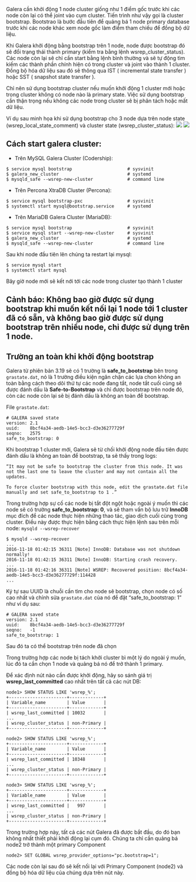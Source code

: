 
Galera cần khởi động 1 node cluster giống như 1 điểm gốc trước khi các node còn lại có thể joint vào cụm cluster. Tiến trình như vậy gọi là cluster bootstrap. Bootstrao là bước đầu tiên để quảng bá 1 node primary database trước khi các node khác xem node gốc làm điểm tham chiếu để đồng bộ dữ liệu.

Khi Galera khởi động bằng bootstrap trên 1 node, node được bootstrap đó sẽ đổi trạng thái thành primary (kiểm tra bằng lệnh wsrep_cluster_status). Các node còn lại sẽ chỉ cần start bằng lệnh bình thường và sẽ tự động  tìm kiếm các thành phần chính hiện có trong cluster và joint vào thành 1 cluster. Đồng bộ hóa dữ liệu sau đó sẽ thông qua IST ( incremental state transfer ) hoặc SST ( snapshot state transfer ).

Chỉ nên sử dụng bootstrap cluster nếu muốn khởi động 1 cluster mới hoặc trong cluster không có node nào là primary state.
Việc sử dụng bootstrap cần thận trọng nếu không các node trong cluster sẽ bị phân tách hoặc mất dữ liệu.

Ví dụ sau minh họa khi sử dụng bootstrap cho 3 node dựa trên node state (wsrep_local_state_comment) và cluster state (wsrep_cluster_status):
<img src="https://i.imgur.com/1yfK6Nh.png">
<img src="https://i.imgur.com/n0VgmuQ.png">

## Cách start galera cluster:

- Trên MySQL Galera Cluster (Codership):
```
$ service mysql bootstrap                     # sysvinit
$ galera_new_cluster                          # systemd
$ mysqld_safe --wsrep-new-cluster             # command line
```
- Trên Percona XtraDB Cluster (Percona):
```
$ service mysql bootstrap-pxc                 # sysvinit
$ systemctl start mysql@bootstrap.service     # systemd
```
- Trên MariaDB Galera Cluster (MariaDB):
```
$ service mysql bootstrap                     # sysvinit
$ service mysql start --wsrep-new-cluster     # sysvinit
$ galera_new_cluster                          # systemd
$ mysqld_safe --wsrep-new-cluster             # command line
```

Sau khi node đầu tiên lên chúng ta restart lại mysql:
```
$ service mysql start
$ systemctl start mysql
```

Bây giờ node mới sẽ kết nới tới các node trong cluster tạo thành 1 cluster

## Cảnh báo: Không bao giờ được sử dụng bootstrap khi muốn kết nối lại 1 node tới 1 cluster đã có sẵn, và không bao giờ được sử dụng bootstrap trên nhiều node, chỉ được sử dụng trên 1 node.

## Trường an toàn khi khởi động bootstrap

Galera từ phiên bản 3.19 sẽ có 1 trường là **safe_to_bootstrap** bên trong `grastate.dat`, nó là 1 trường điều kiện ngăn chặn các lựa chon không an toàn bằng cách theo dõi thứ tự các node đang tắt, node tắt cuối cùng sẽ được đánh dấu là **Safe-to-Bootstrap** và chỉ được bootstrap trên node đó, còn các node còn lại sẽ bị đánh dấu là không an toàn để bootstrap.

File `grastate.dat`:
```
# GALERA saved state
version: 2.1
uuid:    8bcf4a34-aedb-14e5-bcc3-d3e36277729f
seqno:   2575
safe_to_bootstrap: 0
```
Khi bootstrap 1 cluster mới, Galera sẽ từ chối khởi động node đầu tiên được đánh dấu là không an toàn để bootstrap, ta sẽ thấy trong logs:
```
“It may not be safe to bootstrap the cluster from this node. It was not the last one to leave the cluster and may not contain all the updates.

To force cluster bootstrap with this node, edit the grastate.dat file manually and set safe_to_bootstrap to 1 .”
```

Trong trường hợp sự cố các node bị tắt đột ngột hoặc ngoài ý muốn thì các node sẽ có trường **safe_to_bootstrap: 0**, và sẽ tham vấn bộ lưu trữ **InnoDB** mục đích để các node thực hiện những thao tác, giao dịch cuối cùng trong cluster. Điều này được thực hiện bằng cách thực hiện lệnh sau trên mỗi node: `mysqld --wsrep-recover`
```
$ mysqld --wsrep-recover
...
2016-11-18 01:42:15 36311 [Note] InnoDB: Database was not shutdown normally!
2016-11-18 01:42:15 36311 [Note] InnoDB: Starting crash recovery.
...
2016-11-18 01:42:16 36311 [Note] WSREP: Recovered position: 8bcf4a34-aedb-14e5-bcc3-d3e36277729f:114428
...
```

Ký tự sau UUID là chuỗi cần tìm cho node sẽ bootstrap, chọn node có số cao nhất và chỉnh sửa `grastate.dat` của nó để đặt “safe_to_bootstrap: 1”  như ví dụ sau:
```
# GALERA saved state
version: 2.1
uuid:    8bcf4a34-aedb-14e5-bcc3-d3e36277729f
seqno:   -1
safe_to_bootstrap: 1
```
Sau đó ta có thể bootstrap trên node đã chọn

Trong trường hợp các node bị tách khởi cluster bì một lý do ngoài ý muốn, lúc đó ta cần chọn 1 node và quảng bá nó để trở thành 1 primary.

Để xác định nút nào cần được khởi động, hãy so sánh giá trị **wsrep_last_committed** cao nhất trên tất cả các nút DB:
```
node1> SHOW STATUS LIKE 'wsrep_%';
+----------------------+-------------+
| Variable_name        | Value       |
+----------------------+-------------+
| wsrep_last_committed | 10032       |
...
| wsrep_cluster_status | non-Primary |
+----------------------+-------------+
```
```
node2> SHOW STATUS LIKE 'wsrep_%';
+----------------------+-------------+
| Variable_name        | Value       |
+----------------------+-------------+
| wsrep_last_committed | 10348       |
...
| wsrep_cluster_status | non-Primary |
+----------------------+-------------+
```
```
node3> SHOW STATUS LIKE 'wsrep_%';
+----------------------+-------------+
| Variable_name        | Value       |
+----------------------+-------------+
| wsrep_last_committed |   997       |
...
| wsrep_cluster_status | non-Primary |
+----------------------+-------------+
```
Trong trường hợp này, tất cả các nút Galera đã được bắt đầu, do đó bạn không nhất thiết phải khởi động lại cụm đó. Chúng ta chỉ cần quảng bá node2 trở thành một primary Component

`node2> SET GLOBAL wsrep_provider_options="pc.bootstrap=1";`

Các node còn lại sau đó sẽ kết nối lại với Primary Component (node2) và đồng bộ hóa dữ liệu của chúng dựa trên nút này.
